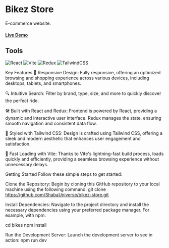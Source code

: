 # Bikez Store

E-commerce website.
#### [Live Demo](https://bike-z.netlify.app/)

## Tools

![React](https://img.shields.io/badge/react-%2320232a.svg?style=for-the-badge&logo=react&logoColor=%2361DAFB) ![Vite](https://img.shields.io/badge/vite-%23646CFF.svg?style=for-the-badge&logo=vite&logoColor=white) ![Redux](https://img.shields.io/badge/redux-%23593d88.svg?style=for-the-badge&logo=redux&logoColor=white) ![TailwindCSS](https://img.shields.io/badge/tailwindcss-%2338B2AC.svg?style=for-the-badge&logo=tailwind-css&logoColor=white)

Key Features
📱 Responsive Design: Fully responsive, offering an optimized browsing and shopping experience across various devices, including desktops, tablets, and smartphones.

🔍 Intuitive Search: Filter by brand, type, size, and more to quickly discover the perfect ride.

🛠️ Built with React and Redux: Frontend is powered by React, providing a dynamic and interactive user interface. Redux manages the state, ensuring smooth navigation and consistent data flow.

🎨 Styled with Tailwind CSS: Design is crafted using Tailwind CSS, offering a sleek and modern aesthetic that enhances user engagement and satisfaction.

🚀 Fast Loading with Vite: Thanks to Vite's lightning-fast build process, loads quickly and efficiently, providing a seamless browsing experience without unnecessary delays.

Getting Started
Follow these simple steps to get started:

Clone the Repository: Begin by cloning this GitHub repository to your local machine using the following command:
git clone https://github.com/ShabaUniverse/bikez-store.git

Install Dependencies: Navigate to the project directory and install the necessary dependencies using your preferred package manager. For example, with npm:

cd bikes
npm install

Run the Development Server: Launch the development server to see in action: 
npm run dev
